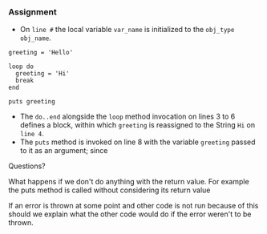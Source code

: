 ### Assignment
* On `line #` the local variable `var_name` is initialized to the `obj_type` `obj_name`. 

```
greeting = 'Hello'

loop do 
  greeting = 'Hi'
  break
end 

puts greeting
```

* The `do..end` alongside the `loop` method invocation on lines 3 to 6 defines a block, within which `greeting` is reassigned to the String `Hi` on `line 4`. 
* The `puts` method is invoked on line 8 with the variable `greeting` passed to it as an argument; since 

Questions? 

What happens if we don't do anything with the return value. For example the puts method is called without considering its return value

If an error is thrown at some point and other code is not run because of this should we explain what the other code would do if the error weren't to be thrown.



